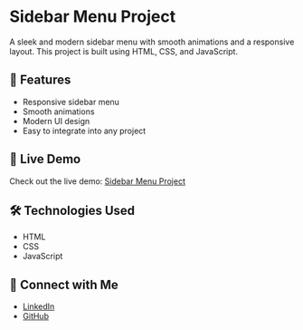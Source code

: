 # Sidebar Menu Project

A sleek and modern sidebar menu with smooth animations and a responsive layout. This project is built using HTML, CSS, and JavaScript.

## 🔹 Features

- Responsive sidebar menu
- Smooth animations
- Modern UI design
- Easy to integrate into any project


## 🚀 Live Demo

Check out the live demo: [Sidebar Menu Project](https://srijita627.github.io/Mini-Project--Sidebar-Menu/)

## 🛠️ Technologies Used

- HTML
- CSS
- JavaScript

## 🔗 Connect with Me

- [LinkedIn](https://www.linkedin.com/in/srijita-datta627)
- [GitHub](https://github.com/srijita627)
